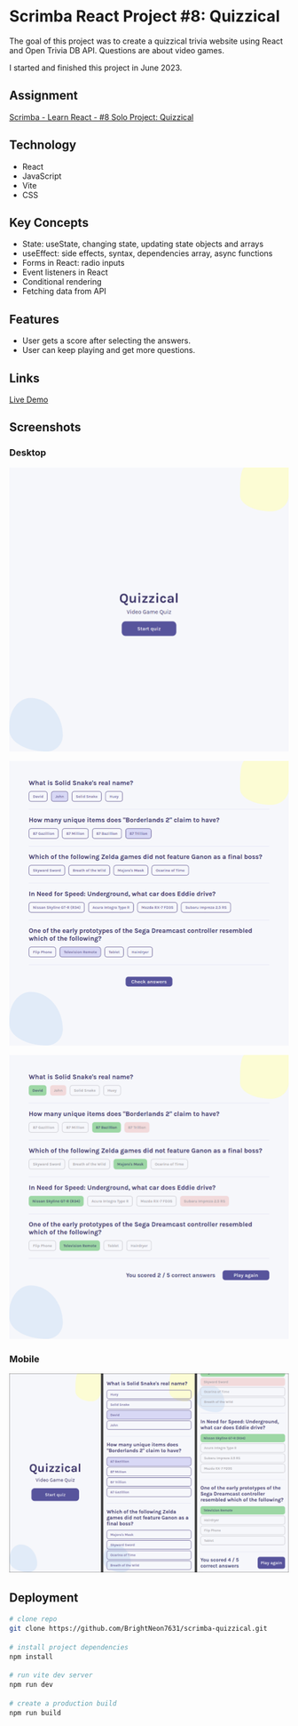 # Scrimba React Project #8: Quizzical

The goal of this project was to create a quizzical trivia website using React and Open Trivia DB API. Questions are about video games.

I started and finished this project in June 2023.

## Assignment

[Scrimba - Learn React - #8 Solo Project: Quizzical](https://scrimba.com/learn/learnreact)

## Technology

- React
- JavaScript
- Vite
- CSS

## Key Concepts

- State: useState, changing state, updating state objects and arrays
- useEffect: side effects, syntax, dependencies array, async functions
- Forms in React: radio inputs
- Event listeners in React
- Conditional rendering
- Fetching data from API

## Features

- User gets a score after selecting the answers.
- User can keep playing and get more questions.

## Links

[Live Demo](https://bn7631-scrimba-quizzical.pages.dev)

## Screenshots

### Desktop

![Desktop Screenshot](screenshots/desktop1.png)

![Desktop Screenshot](screenshots/desktop2.png)

![Desktop Screenshot](screenshots/desktop3.png)

### Mobile

![Mobile Screenshot](screenshots/mobile.png)

## Deployment

```bash
# clone repo
git clone https://github.com/BrightNeon7631/scrimba-quizzical.git

# install project dependencies
npm install

# run vite dev server
npm run dev

# create a production build
npm run build
```
